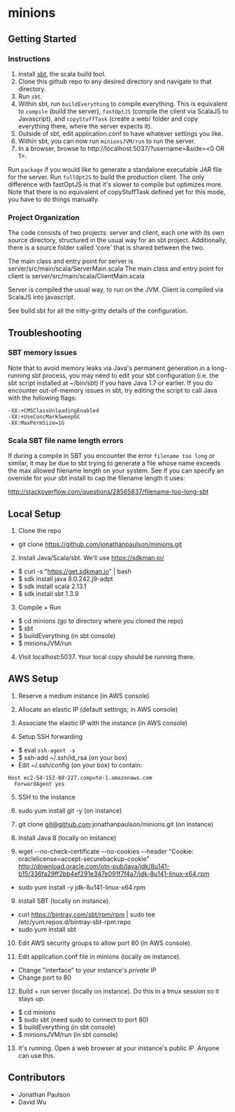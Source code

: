 # minions

## Getting Started

### Instructions
1. Install [sbt](http://www.scala-sbt.org/download.html), the scala build tool.
2. Clone this github repo to any desired directory and navigate to that directory.
3. Run `sbt`.
4. Within sbt, run `buildEverything` to compile everything. This is equivalent to `compile` (build the server), `fastOptJS` (compile the client via ScalaJS to Javascript), and `copyStuffTask` (create a web/ folder and copy everything there, where the server expects it).
5. Outside of sbt, edit application.conf to have whatever settings you like.
6. Within sbt, you can now run `minionsJVM/run` to run the server.
7. In a browser, browse to http://localhost:5037/?username=<YOUR USERNAME HERE>&side=<0 OR 1>.

Run `package` if you would like to generate a standalone executable JAR file for the server.
Run `fullOptJS` to build the production client. The only difference with fastOptJS is that it's slower to compile but optimizes more. Note that there is no equivalent of copyStuffTask defined yet for this mode, you have to do things manually.

### Project Organization
The code consists of two projects: server and client, each one with its own source directory, structured in the usual way for an sbt project.
Additionally, there is a source folder called 'core' that is shared between the two.

The main class and entry point for server is server/src/main/scala/ServerMain.scala
The main class and entry point for client is server/src/main/scala/ClientMain.scala

Server is compiled the usual way, to run on the JVM.
Client is compiled via ScalaJS into javascript.

See build.sbt for all the nitty-gritty details of the configuration.

## Troubleshooting

### SBT memory issues

Note that to avoid memory leaks via Java's permanent generation in a long-running sbt process,
you may need to edit your sbt configuration (i.e. the sbt script installed at ~/bin/sbt) if
you have Java 1.7 or earlier. If you do encounter out-of-memory issues in sbt, try editing the script
to call Java with the following flags:

    -XX:+CMSClassUnloadingEnabled
    -XX:+UseConcMarkSweepGC
    -XX:MaxPermSize=1G

### Scala SBT file name length errors

If during a compile in SBT you encounter the error `filename too long` or similar, it may be due to sbt trying to generate a file whose name exceeds the max allowed filename length on your system. See if you can specify an override for your sbt install to cap the filename length it uses:

http://stackoverflow.com/questions/28565837/filename-too-long-sbt

## Local Setup
1. Clone the repo
  * git clone https://github.com/jonathanpaulson/minions.git
2. Install Java/Scala/sbt. We'll use https://sdkman.io/
  * $ curl -s "https://get.sdkman.io" | bash
  * $ sdk install java 8.0.242.j9-adpt
  * $ sdk install scala 2.13.1
  * $ sdk install sbt 1.3.9
3. Compile + Run
  * $ cd minions (go to directory where you cloned the repo)
  * $ sbt
  * $ buildEverything (in sbt console)
  * $ minionsJVM/run
4. Visit localhost:5037. Your local copy should be running there.

## AWS Setup
1. Reserve a medium instance (in AWS console)
2. Allocate an elastic IP (default settings; in AWS console)
3. Associate the elastic IP with the instance (in AWS console)

4. Setup SSH forwarding
  * $ eval `ssh-agent -s`
  * $ ssh-add ~/.ssh/id_rsa (on your box)
  * Edit ~/.ssh/config (on your box) to contain:
```
Host ec2-54-152-88-227.compute-1.amazonaws.com
  ForwardAgent yes
```

5. SSH to the instance
6. sudo yum install git -y (on instance)
7. git clone git@github.com:jonathanpaulson/minions.git (on instance)

8. Install Java 8 (locally on instance)
  1. wget --no-check-certificate --no-cookies --header "Cookie: oraclelicense=accept-securebackup-cookie" http://download.oracle.com/otn-pub/java/jdk/8u141-b15/336fa29ff2bb4ef291e347e091f7f4a7/jdk-8u141-linux-x64.rpm
  * sudo yum install -y jdk-8u141-linux-x64.rpm

9. Install SBT (locally on instance).
  * curl https://bintray.com/sbt/rpm/rpm | sudo tee /etc/yum.repos.d/bintray-sbt-rpm.repo
  * sudo yum install sbt

10. Edit AWS security groups to allow port 80 (in AWS console).

11. Edit application.conf file in minions (locally on instance).
  * Change "interface" to your instance's *private* IP
  * Change port to 80

12. Build + run server (locally on instance). Do this in a tmux session so it stays up.
  * $ cd minions
  * $ sudo sbt (need sudo to connect to port 80)
  * $ buildEverything (in sbt console)
  * $ minionsJVM/run (in sbt console)

13. It's running. Open a web browser at your instance's public IP. Anyone can use this.

## Contributors

* Jonathan Paulson
* David Wu
